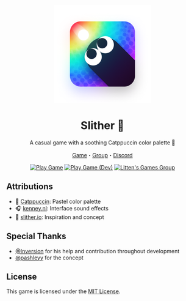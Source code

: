 <div align="center">
    <a href="https://www.roblox.com/games/14162747150/Slither">
        <img src="assets/marketing/github_logo.png" alt="Slither Icon" width="256" />
    </a>
</div>

<div align="center">

# Slither 🐍

A casual game with a soothing Catppuccin color palette 🎨

[Game](https://www.roblox.com/games/14162747150)・[Group](https://www.roblox.com/groups/4918739)・[Discord](https://discord.gg/tyjBaP44sK)

[![Play Game](https://img.shields.io/badge/play-00B06F?style=for-the-badge&logo=roblox)](https://www.roblox.com/games/14162747150)
[![Play Game (Dev)](https://img.shields.io/badge/canary-gold?style=for-the-badge&logo=robloxstudio&logoColor=black)](https://www.roblox.com/games/14162328419)
[![Litten's Games Group](https://img.shields.io/badge/litten's_games-red?style=for-the-badge&logo=roblox)](https://www.roblox.com/groups/4918739)

</div>

## Attributions

-   🎨 [Catppuccin](https://catppuccin.com): Pastel color palette
-   🎧 [kenney.nl](https://kenney.nl): Interface sound effects
-   🐍 [slither.io](https://slither.io): Inspiration and concept

## Special Thanks

-   [@Inversion](https://github.com/neoinversion) for his help and contribution throughout development
-   [@pashleyy](https://github.com/passhley) for the concept

## License

This game is licensed under the [MIT License](LICENSE.md).
